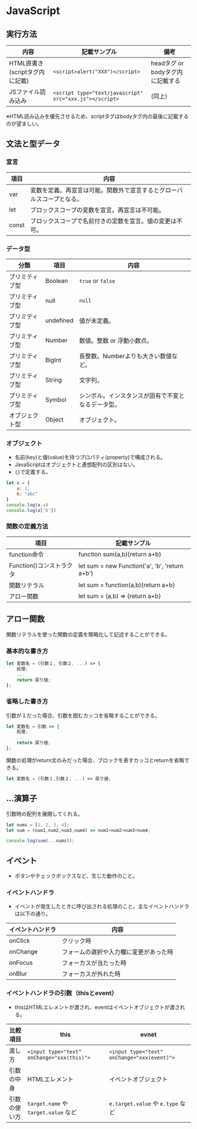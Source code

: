# JavaScript

## 実行方法

|              内容              |                      記載サンプル                       |               備考               |
| ------------------------------ | ------------------------------------------------------- | -------------------------------- |
| HTML直書き(scriptタグ内に記載) | `<script>alert("XXX")</script>`                         | headタグ or bodyタグ内に記載する |
| JSファイル読み込み             | `<script type="text/javascript" src="xxx.js"></script>` | (同上)                           |

※HTML読み込みを優先させるため、scriptタグはbodyタグ内の最後に記載するのが望ましい。

## 文法と型データ

### 宣言

| 項目  |                                  内容                                  |
| ----- | ---------------------------------------------------------------------- |
| var   | 変数を定義。再宣言は可能。関数外で宣言するとグローバルスコープとなる。 |
| let   | ブロックスコープの変数を宣言。再宣言は不可能。                         |
| const | ブロックスコープで名前付きの定数を宣言。値の変更は不可。               |

### データ型

|      分類      |   項目    |                        内容                        |
| -------------- | --------- | -------------------------------------------------- |
| プリミティブ型 | Boolean   | `true` or `false`                                  |
| プリミティブ型 | null      | `null`                                             |
| プリミティブ型 | undefined | 値が未定義。                                       |
| プリミティブ型 | Number    | 数値。整数 or 浮動小数点。                         |
| プリミティブ型 | BigInt    | 長整数。Numberよりも大きい数値など。               |
| プリミティブ型 | String    | 文字列。                                           |
| プリミティブ型 | Symbol    | シンボル。インスタンスが固有で不変となるデータ型。 |
| オブジェクト型 | Object    | オブジェクト。                                     |

### オブジェクト

- 名前(key)と値(value)を持つプロパティ(property)で構成される。
- JavaScriptはオブジェクトと連想配列の区別はない。
- `{}`で定義する。

```javascript
let x = {
    a: 1,
    b: "abc"
}
console.log(x.a)
console.log(x['b'])
```

### 関数の定義方法

|           項目           |                  記載サンプル                  |
| ------------------------ | ---------------------------------------------- |
| function命令             | function sum(a,b){return a+b}                  |
| Function()コンストラクタ | let sum = new Function('a', 'b', 'return a+b') |
| 関数リテラル             | let sum = function(a,b){return a+b}            |
| アロー関数               | let sum = (a,b) => {return a+b}                |

## アロー関数

関数リテラルを使った関数の定義を簡略化して記述することができる。

### 基本的な書き方

```javascript
let 変数名 = (引数１, 引数２, ...) => {
    処理;
    ...
    return 戻り値;
};
```

### 省略した書き方

引数が１だった場合、引数を囲むカッコを省略することができる。

```javascript
let 変数名 = 引数 => {
    処理;
    ...
    return 戻り値;
};
```

関数の処理がreturn文のみだった場合、ブロックを表すカッコとreturnを省略できる。

```javascript
let 変数名 = (引数１,引数２, ...) => 戻り値;
```

## ...演算子

引数時の配列を展開してくれる。

```javascript
let nums = [1, 2, 3, 4];
let sum = (num1,num2,num3,num4) => num1+num2+num3+num4;

console.log(sum(...nums));
```

## イベント

- ボタンやチェックボックスなど、生じた動作のこと。

### イベントハンドラ

- イベントが発生したときに呼び出される処理のこと。主なイベントハンドラは以下の通り。

| イベントハンドラ |                  内容                  |
| ---------------- | -------------------------------------- |
| onClick          | クリック時                             |
| onChange         | フォームの選択や入力欄に変更があった時 |
| onFocus          | フォーカスが当たった時                 |
| onBlur           | フォーカスが外れた時                   |

### イベントハンドラの引数（thisとevent）

- thisはHTMLエレメントが渡され、eventはイベントオブジェクトが渡される。

|   比較項目   |                    this                    |                    evnet                    |
| ------------ | ------------------------------------------ | ------------------------------------------- |
| 渡し方       | `<input type="text" onChange="xxx(this)">` | `<input type="text" onChange="xxx(event)">` |
| 引数の中身   | HTMLエレメント                             | イベントオブジェクト                        |
| 引数の使い方 | `target.name` や `target.value` など       | `e.target.value` や `e.type` など           |
